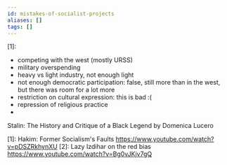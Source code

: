 ```yaml
---
id: mistakes-of-socialist-projects
aliases: []
tags: []
---
```


[1]:
- competing with the west (mostly URSS)
- military overspending
- heavy vs light industry, not enough light
- not enough democratic participation: false, still more than in the west, but there was room for a lot more
- restriction on cultural expression: this is bad :(
- repression of religious practice
-


Stalin: The History and Critique of a Black Legend by Domenica Lucero


[1]: Hakim: Former Socialism's Faults https://www.youtube.com/watch?v=pDSZRkhynXU
[2]: Lazy Izdihar on the red bias https://www.youtube.com/watch?v=Bg0vJKjv7gQ

